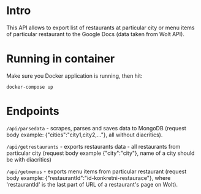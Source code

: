 # Intro

This API allows to export list of restaurants at particular city or menu items of particular restaurant to the Google Docs (data taken from Wolt API).

# Running in container

Make sure you Docker application is running, then hit:

`docker-compose up`

# Endpoints

`/api/parsedata` - scrapes, parses and saves data to MongoDB (request body example: {"cities":"city1,city2,..."}, all without diacritics).

`/api/getrestaurants` - exports restaurants data - all restaurants from particular city (request body example  {"city":"city"}, name of a city should be with diacritics)

`/api/getmenus` - exports menu items from particular restaurant (request body example: {"restaurantId":"id-konkretni-restaurace"}, where 'restaurantId' is the last part of URL of a restaurant's page on Wolt).
